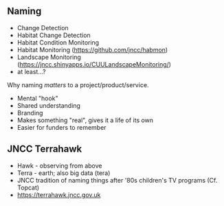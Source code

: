 
Naming
------

- Change Detection
- Habitat Change Detection
- Habitat Condition Monitoring
- Habitat Monitoring (https://github.com/jncc/habmon)
- Landscape Monitoring (https://jncc.shinyapps.io/CUULandscapeMonitoring/)
- at least...?

Why naming *matters* to a project/product/service.

- Mental "hook"
- Shared understanding
- Branding
- Makes something "real", gives it a life of its own
- Easier for funders to remember

JNCC Terrahawk
---------------

- Hawk - observing from above
- Terra - earth; also big data (tera)
- JNCC tradition of naming things after '80s children's TV programs (Cf. Topcat)
- https://terrahawk.jncc.gov.uk

